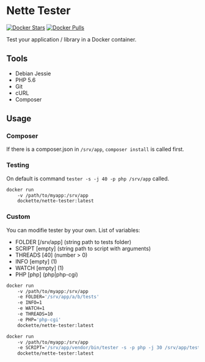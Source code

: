 # Nette Tester

[![Docker Stars](https://img.shields.io/docker/stars/dockette/nette-tester.svg?style=flat)](https://hub.docker.com/r/dockette/letsencrypt/)
[![Docker Pulls](https://img.shields.io/docker/pulls/dockette/nette-tester.svg?style=flat)](https://hub.docker.com/r/dockette/letsencrypt/)

Test your application / library in a Docker container.

## Tools

- Debian Jessie
- PHP 5.6
- Git
- cURL
- Composer

## Usage

### Composer

If there is a composer.json in `/srv/app`, `composer install` is called first.

### Testing

On default is command `tester -s -j 40 -p php /srv/app` called.

```sh
docker run 
    -v /path/to/myapp:/srv/app
    dockette/nette-tester:latest
```

### Custom

You can modifie tester by your own. List of variables:

- FOLDER [/srv/app] (string path to tests folder)
- SCRIPT [empty] (string path to script with arguments)
- THREADS [40] (number > 0)
- INFO [empty] (1)
- WATCH [empty] (1)
- PHP [php] (php|php-cgi)

```sh
docker run 
    -v /path/to/myapp:/srv/app
    -e FOLDER='/srv/app/a/b/tests'
    -e INFO=1
    -e WATCH=1
    -e THREADS=10
    -e PHP='php-cgi'
    dockette/nette-tester:latest
```

```sh
docker run 
    -v /path/to/myapp:/srv/app
    -e SCRIPT='/srv/app/vendor/bin/tester -s -p php -j 30 /srv/app/tests'
    dockette/nette-tester:latest
```
